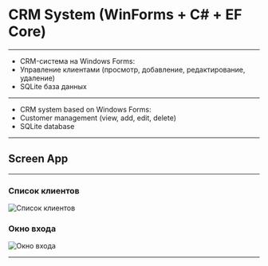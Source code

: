 # CRM System (WinForms + C# + EF Core)
---
- CRM-система на Windows Forms:
- Управление клиентами (просмотр, добавление, редактирование, удаление)
- SQLite база данных
---
- CRM system based on Windows Forms:
- Customer management (view, add, edit, delete)
- SQLite database
---
## Screen App
---
### Список клиентов
![Список клиентов](screenshot/1.png)

### Окно входа
![Окно входа](screenshot/2.png)

---
